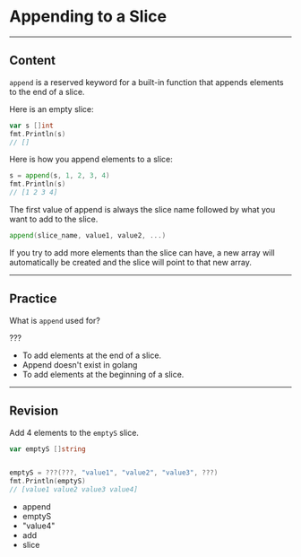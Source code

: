 ﻿---
author: Stefan-Stojanovic

type: normal

category: how-to

---

# Appending to a Slice

---
## Content

`append` is a reserved keyword for a built-in function that appends elements to the end of a slice.

Here is an empty slice:

```go
var s []int
fmt.Println(s)
// []
```

Here is how you append elements to a slice:
```go
s = append(s, 1, 2, 3, 4)
fmt.Println(s)
// [1 2 3 4]
```

The first value of append is always the slice name followed by what you want to add to the slice.
```go
append(slice_name, value1, value2, ...)
```

If you try to add more elements than the slice can have, a new array will automatically be created and the slice will point to that new array.

---
## Practice

What is `append` used for?

???

- To add elements at the end of a slice.
- Append doesn't exist in golang
- To add elements at the beginning of a slice.

---
## Revision

Add 4 elements to the `emptyS` slice.

```go
var emptyS []string


emptyS = ???(???, "value1", "value2", "value3", ???)
fmt.Println(emptyS)
// [value1 value2 value3 value4]

```

- append
- emptyS
- "value4"
- add
- slice
